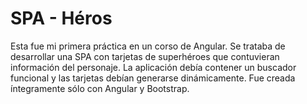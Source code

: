 # SPA - Héros

Esta fue mi primera práctica en un corso de Angular. Se trataba de desarrollar una SPA con tarjetas de superhéroes que contuvieran información del personaje. La aplicación debía contener un buscador funcional y las tarjetas debían generarse dinámicamente. Fue creada íntegramente sólo con Angular y Bootstrap.

